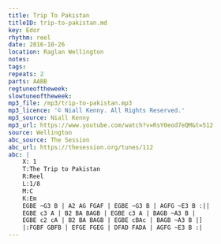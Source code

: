```yaml
---
title: Trip To Pakistan
titleID: trip-to-pakistan.md
key: Edor
rhythm: reel
date: 2016-10-26
location: Raglan Wellington
notes:
tags:
repeats: 2
parts: AABB
regtuneoftheweek:
slowtuneoftheweek:
mp3_file: /mp3/trip-to-pakistan.mp3
mp3_licence: '© Niall Kenny. All Rights Reserved.'
mp3_source: Niall Kenny
mp3_url: https://www.youtube.com/watch?v=RsY0eod7eQM&t=512
source: Wellington
abc_source: The Session
abc_url: https://thesession.org/tunes/112
abc: |
    X: 1
    T:The Trip to Pakistan
    R:Reel
    L:1/8
    M:C
    K:Em
    EGBE ~G3 B | A2 AG FGAF | EGBE ~G3 B | AGFG ~E3 B :||
    EGBE c3 A | B2 BA BAGB | EGBE c3 A | BAGB ~A3 B |
    EGBE c2 cA | B2 BA BAGB | EGBE cBAc | BAGB ~A3 B |]
    |:FGBF GBFB | EFGE FGEG | DFAD FADA | AGFG ~E3 B :|
---
```

